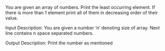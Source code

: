 You are given an array of numbers. Print the least occurring element. If there is more than 1 element print all of them in decreasing order of their value.

Input Description:
You are given a number ‘n’ denoting size of array. Next line contains n space separated numbers.

Output Description:
Print the number as mentioned